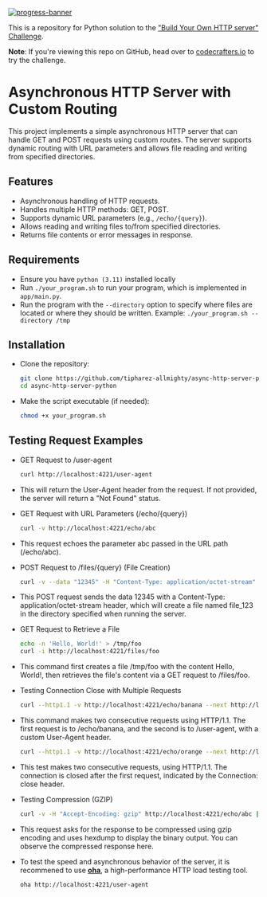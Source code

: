 [![progress-banner](https://backend.codecrafters.io/progress/http-server/4f9189f1-aa5a-41c9-8dc8-fbff854028f1)](https://app.codecrafters.io/users/codecrafters-bot?r=2qF)

This is a repository for Python solution to the
["Build Your Own HTTP server" Challenge](https://app.codecrafters.io/courses/http-server/overview).

**Note**: If you're viewing this repo on GitHub, head over to
[codecrafters.io](https://codecrafters.io) to try the challenge.

# Asynchronous HTTP Server with Custom Routing

This project implements a simple asynchronous HTTP server that can handle GET and POST requests using custom routes. The server supports dynamic routing with URL parameters and allows file reading and writing from specified directories.

## Features

* Asynchronous handling of HTTP requests.
* Handles multiple HTTP methods: GET, POST.
* Supports dynamic URL parameters (e.g., `/echo/{query}`).
* Allows reading and writing files to/from specified directories.
* Returns file contents or error messages in response.

## Requirements

* Ensure you have `python (3.11)` installed locally
* Run `./your_program.sh` to run your program, which is implemented in
   `app/main.py`.
* Run the program with the `--directory` option to specify where files are located or where they should be written. Example: `./your_program.sh --directory /tmp`

## Installation

*  Clone the repository:
    ```bash
    git clone https://github.com/tipharez-allmighty/async-http-server-python
    cd async-http-server-python
    ```
*  Make the script executable (if needed):
    ```bash
    chmod +x your_program.sh
    ```

## Testing Request Examples

* GET Request to /user-agent
   ```bash
   curl http://localhost:4221/user-agent
   ```
* This will return the User-Agent header from the request. If not provided, the server will return a "Not Found" status.

* GET Request with URL Parameters (/echo/{query})
   ```bash
   curl -v http://localhost:4221/echo/abc
   ```
* This request echoes the parameter abc passed in the URL path (/echo/abc).

* POST Request to /files/{query} (File Creation)
   ```bash
   curl -v --data "12345" -H "Content-Type: application/octet-stream" http://localhost:4221/files/file_123
   ```
* This POST request sends the data 12345 with a Content-Type: application/octet-stream header, which will create a file named file_123 in the directory specified when running the server.

* GET Request to Retrieve a File
   ```bash
   echo -n 'Hello, World!' > /tmp/foo
   curl -i http://localhost:4221/files/foo
   ```
* This command first creates a file /tmp/foo with the content Hello, World!, then retrieves the file's content via a GET request to /files/foo.

* Testing Connection Close with Multiple Requests
   ```bash
   curl --http1.1 -v http://localhost:4221/echo/banana --next http://localhost:4221/user-agent -H "User-Agent: blueberry/apple-blueberry"
   ```
* This command makes two consecutive requests using HTTP/1.1. The first request is to /echo/banana, and the second is to /user-agent, with a custom User-Agent header.
   ```bash
   curl --http1.1 -v http://localhost:4221/echo/orange --next http://localhost:4221/ -H "Connection: close"
   ```
* This test makes two consecutive requests, using HTTP/1.1. The connection is closed after the first request, indicated by the Connection: close header.

* Testing Compression (GZIP)
   ```bash
   curl -v -H "Accept-Encoding: gzip" http://localhost:4221/echo/abc | hexdump -C
   ```
* This request asks for the response to be compressed using gzip encoding and uses hexdump to display the binary output. You can observe the compressed response here.

* To test the speed and asynchronous behavior of the server, it is recommened to use **[oha](https://github.com/hatoo/oha)**, a high-performance HTTP load testing tool.
   ```bash
   oha http://localhost:4221/user-agent
   ```